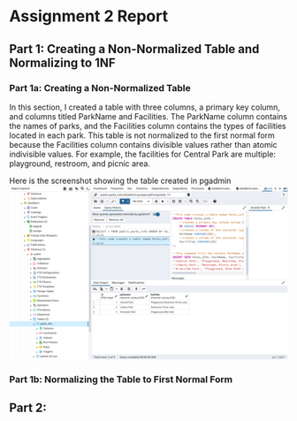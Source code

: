 # Assignment 2 Report

## Part 1: Creating a Non-Normalized Table and Normalizing to 1NF

### Part 1a: Creating a Non-Normalized Table
In this section, I created a table with three columns, a primary key column, and columns titled ParkName and Facilities. The ParkName column contains the names of parks, and the Facilities column contains the types of facilities located in each park. This table is not normalized to the first normal form because the Facilities column contains divisible values rather than atomic indivisible values. For example, the facilities for Central Park are multiple: playground, restroom, and picnic area.

Here is the screenshot showing the table created in pgadmin ![This image shows the PGadmin GUI. In the bottom panel is the non-normalized table and in the panel above is the query used to create it.](/Part1a.png)
### Part 1b: Normalizing the Table to First Normal Form

## Part 2:
